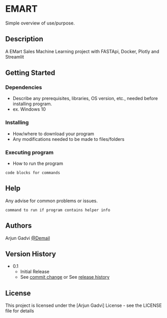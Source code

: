 # EMART
Simple overview of use/purpose.

## Description
A EMart Sales Machine Learning project with FASTApi, Docker, Plotly and Streamlit

## Getting Started
### Dependencies
* Describe any prerequisites, libraries, OS version, etc., needed before installing program.
* ex. Windows 10

### Installing
* How/where to download your program
* Any modifications needed to be made to files/folders

### Executing program
* How to run the program
```
code blocks for commands
```

## Help
Any advise for common problems or issues.
```
command to run if program contains helper info
```

## Authors
Arjun Gadvi [@Demail](arjun.gadvi@gmail.com)

## Version History
* 0.1
    * Initial Release
    * See [commit change]() or See [release history]()

## License
This project is licensed under the [Arjun Gadvi] License - see the LICENSE file for details
